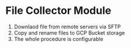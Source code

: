 # File Collector Module

1. Downlaod file from remote servers via SFTP
2. Copy and rename files to GCP Bucket storage
3. The whole procedure is configurable
